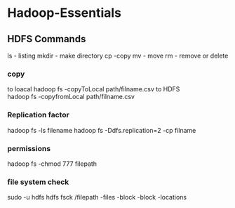 # Hadoop-Essentials

## HDFS Commands
ls - listing
mkdir - make directory
cp -copy
mv - move
rm - remove or delete


### copy  
to loacal
hadoop fs -copyToLocal path/filname.csv
to HDFS  
hadoop fs -copyfromLocal path/filname.csv
  
### Replication factor
hadoop fs -ls filename
hadoop fs -Ddfs.replication=2 -cp filname


### permissions  
hadoop fs -chmod 777 filepath
### file system check
sudo -u hdfs hdfs fsck /filepath -files -block -block -locations    
